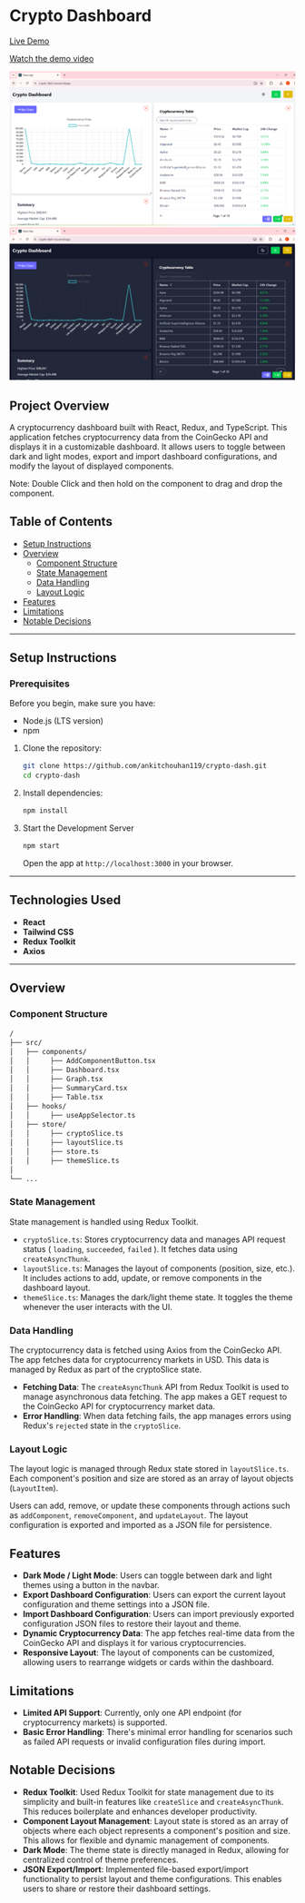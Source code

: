 # Crypto Dashboard
[Live Demo](https://crypto-dash-mu.vercel.app/)

[Watch the demo video](https://www.loom.com/share/6cd25fa6350a4b19a1a2635cd0864afe?sid=34186754-b44b-4ceb-87ac-649a35e74e0f)

![image](image.png)
![image](image-1.png)

## Project Overview
A cryptocurrency dashboard built with React, Redux, and TypeScript. This application fetches cryptocurrency data from the CoinGecko API and displays it in a customizable dashboard. It allows users to toggle between dark and light modes, export and import dashboard configurations, and modify the layout of displayed components.

Note: Double Click and then hold on the component to drag and drop the component.

## Table of Contents

- [Setup Instructions](#setup-instructions)
- [Overview](#overview)
  - [Component Structure](#component-structure)
  - [State Management](#state-management)
  - [Data Handling](#data-handling)
  - [Layout Logic](#layout-logic)
- [Features](#features)
- [Limitations](#limitations)
- [Notable Decisions](#notable-decisions)



---

## Setup Instructions
### Prerequisites
Before you begin, make sure you have:

- Node.js (LTS version)
- npm 

1. Clone the repository:

    ```bash
    git clone https://github.com/ankitchouhan119/crypto-dash.git
    cd crypto-dash
    ```


2. Install dependencies:
    ```bash
    npm install
    ```

4. Start the Development Server
    ```bash
    npm start
    ```
    Open the app at `http://localhost:3000` in your browser.


---

## Technologies Used
- **React**
- **Tailwind CSS**
- **Redux Toolkit**
- **Axios**



---

## Overview
### Component Structure

    /
    ├── src/
    │   ├── components/ 
    │   │     ├── AddComponentButton.tsx                    
    │   │     ├── Dashboard.tsx                    
    │   │     ├── Graph.tsx                    
    │   │     ├── SummaryCard.tsx                    
    │   │     ├── Table.tsx                    
    │   ├── hooks/
    │   │     ├── useAppSelector.ts   
    │   ├── store/
    │   │     ├── cryptoSlice.ts            
    │   │     ├── layoutSlice.ts            
    │   │     ├── store.ts            
    │   │     ├── themeSlice.ts            
    │                  
    └── ...

### State Management
State management is handled using Redux Toolkit.
 - `cryptoSlice.ts`:  Stores cryptocurrency data and manages API request status ( `loading`, `succeeded`, `failed` ). It fetches data using `createAsyncThunk`.
 - `layoutSlice.ts`:  Manages the layout of components (position, size, etc.). It includes actions to add, update, or remove components in the dashboard layout.
 - `themeSlice.ts`:  Manages the dark/light theme state. It toggles the theme whenever the user interacts with the UI.

### Data Handling
The cryptocurrency data is fetched using Axios from the CoinGecko API. The app fetches data for cryptocurrency markets in USD. This data is managed by Redux as part of the cryptoSlice state.

- **Fetching Data**: The `createAsyncThunk` API from Redux Toolkit is used to manage asynchronous data fetching. The app makes a GET request to the CoinGecko API for cryptocurrency market data.
- **Error Handling**: When data fetching fails, the app manages errors using Redux's `rejected` state in the `cryptoSlice`.

### Layout Logic
The layout logic is managed through Redux state stored in `layoutSlice.ts`. Each component's position and size are stored as an array of layout objects (`LayoutItem`).

Users can add, remove, or update these components through actions such as `addComponent`, `removeComponent`, and `updateLayout`. The layout configuration is exported and imported as a JSON file for persistence.

## Features
- **Dark Mode / Light Mode**: Users can toggle between dark and light themes using a button in the navbar.
- **Export Dashboard Configuration**: Users can export the current layout configuration and theme settings into a JSON file.
- **Import Dashboard Configuration**: Users can import previously exported configuration JSON files to restore their layout and theme.
- **Dynamic Cryptocurrency Data**: The app fetches real-time data from the CoinGecko API and displays it for various cryptocurrencies.
- **Responsive Layout**: The layout of components can be customized, allowing users to rearrange widgets or cards within the dashboard.

## Limitations
- **Limited API Support**: Currently, only one API endpoint (for cryptocurrency markets) is supported.
- **Basic Error Handling**: There's minimal error handling for scenarios such as failed API requests or invalid configuration files during import.


## Notable Decisions
- **Redux Toolkit**: Used Redux Toolkit for state management due to its simplicity and built-in features like `createSlice` and `createAsyncThunk`. This reduces boilerplate and enhances developer productivity.
- **Component Layout Management**: Layout state is stored as an array of objects where each object represents a component's position and size. This allows for flexible and dynamic management of components.
- **Dark Mode**: The theme state is directly managed in Redux, allowing for centralized control of theme preferences.
- **JSON Export/Import**: Implemented file-based export/import functionality to persist layout and theme configurations. This enables users to share or restore their dashboard settings.




